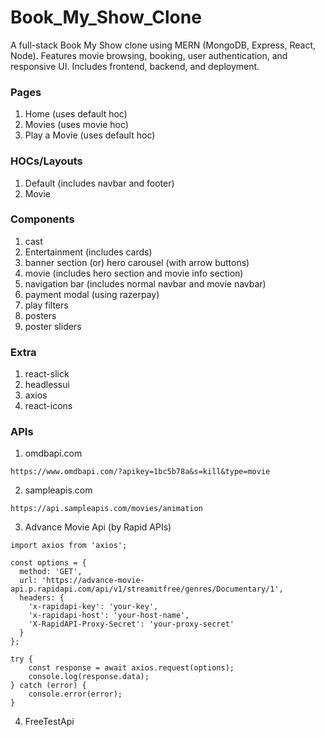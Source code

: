 # Book_My_Show_Clone
A full-stack Book My Show clone using MERN (MongoDB, Express, React, Node). Features movie browsing, booking, user authentication, and responsive UI. Includes frontend, backend, and deployment.

### Pages
1. Home (uses default hoc)
2. Movies (uses movie hoc)
3. Play a Movie (uses default hoc)

### HOCs/Layouts
1. Default (includes navbar and footer)
2. Movie

### Components
1. cast
2. Entertainment (includes cards)
3. banner section (or) hero carousel (with arrow buttons)
4. movie (includes hero section and movie info section)
5. navigation bar (includes normal navbar and movie navbar)
6. payment modal (using razerpay)
7. play filters
8. posters
9. poster sliders

### Extra
1. react-slick
2. headlessui
3. axios
4. react-icons

### APIs
1. omdbapi.com
```
https://www.omdbapi.com/?apikey=1bc5b78a&s=kill&type=movie
```

2. sampleapis.com
```
https://api.sampleapis.com/movies/animation
```
3. Advance Movie Api (by Rapid APIs)
```
import axios from 'axios';

const options = {
  method: 'GET',
  url: 'https://advance-movie-api.p.rapidapi.com/api/v1/streamitfree/genres/Documentary/1',
  headers: {
    'x-rapidapi-key': 'your-key',
    'x-rapidapi-host': 'your-host-name',
    'X-RapidAPI-Proxy-Secret': 'your-proxy-secret'
  }
};

try {
	const response = await axios.request(options);
	console.log(response.data);
} catch (error) {
	console.error(error);
}
```

4. FreeTestApi
